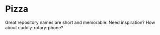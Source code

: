 # Pizza
Great repository names are short and memorable. Need inspiration? How about cuddly-rotary-phone?
